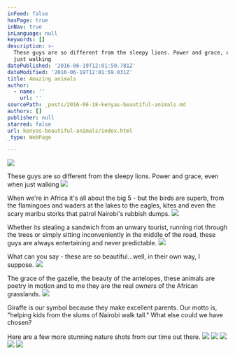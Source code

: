 ```yaml
---
inFeed: false
hasPage: true
inNav: true
inLanguage: null
keywords: []
description: >-
  These guys are so different from the sleepy lions. Power and grace, even when
  just walking
datePublished: '2016-06-19T12:01:59.781Z'
dateModified: '2016-06-19T12:01:59.031Z'
title: Amazing animals
author:
  - name: ''
    url: ''
sourcePath: _posts/2016-06-18-kenyas-beautiful-animals.md
authors: []
publisher: null
starred: false
url: kenyas-beautiful-animals/index.html
_type: WebPage

---
```

![](https://the-grid-user-content.s3-us-west-2.amazonaws.com/af092031-49b2-436a-b465-95d8169f4235.jpg)

These guys are so different from the sleepy lions. Power and grace, even when just walking
![](https://the-grid-user-content.s3-us-west-2.amazonaws.com/6ff06cae-30b3-49e6-ac40-127faad7801c.jpg)

When we're in Africa it's all about the big 5 - but the birds are superb, from the flamingoes and waders at the lakes to the eagles, kites and even the scary maribu storks that patrol Nairobi's rubbish dumps.
![](https://the-grid-user-content.s3-us-west-2.amazonaws.com/031703ec-7a81-49dd-87aa-06e45ef81769.jpg)

Whether its stealing a sandwich from an unwary tourist, running riot through the trees or simply sitting inconveniently in the middle of the road, these guys are always entertaining and never predictable.
![](https://the-grid-user-content.s3-us-west-2.amazonaws.com/cf09f6f3-f406-4e0b-90b0-391bb5039d07.jpg)

What can you say - these are so beautiful...well, in their own way, I suppose. ![](https://the-grid-user-content.s3-us-west-2.amazonaws.com/be0decd9-7e0b-4734-b5dc-89c65664725a.jpg)

The grace of the gazelle, the beauty of the antelopes, these animals are poetry in motion and to me they are the real owners of the African grasslands.
![](https://the-grid-user-content.s3-us-west-2.amazonaws.com/a23b546e-ad57-4758-aef8-d59b3e85589d.jpg)

Giraffe is our symbol because they make excellent parents. Our motto is, "helping kids from the slums of Nairobi walk tall." What else could we have chosen?

Here are a few more stunning nature shots from our time out there.
![](https://the-grid-user-content.s3-us-west-2.amazonaws.com/aedd19ec-bb1a-45e2-adfb-10f1d9173b28.jpg)
![](https://the-grid-user-content.s3-us-west-2.amazonaws.com/9811585f-7310-45ba-9079-919a345e9733.jpg)
![](https://the-grid-user-content.s3-us-west-2.amazonaws.com/b838a63f-a00b-4707-ac54-c237a4bcefcb.jpg)
![](https://the-grid-user-content.s3-us-west-2.amazonaws.com/298f2aa7-adfa-44ab-b026-011fee03f725.jpg)
![](https://the-grid-user-content.s3-us-west-2.amazonaws.com/1c4c47df-dcab-40b2-b857-ff86c05fabc7.jpg)